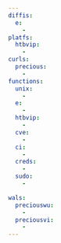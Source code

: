 ```yaml
---
diffis:
  e:
    -
platfs:
  htbvip:
    -
curls:
  precious:
    -
functions:
  unix:
    -
  e:
    -
  htbvip:
    -
  cve:
    -
  ci:
    -
  creds:
    -
  sudo:
    -

wals:
  preciouswu:
    -
  preciousvi:
    -
---
```

